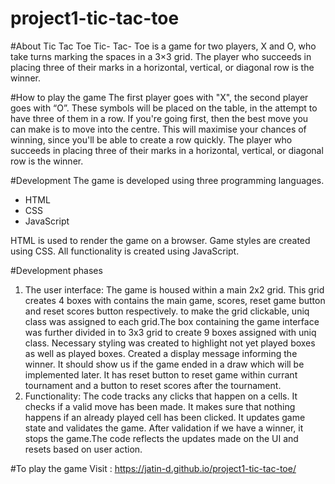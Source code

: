 # project1-tic-tac-toe

#About Tic Tac Toe
Tic- Tac- Toe is a game for two players, X and O, who take turns marking the spaces in a 3×3 grid. The player who succeeds in placing three of their marks in a horizontal, vertical, or diagonal row is the winner.

#How to play the game
The first player goes with "X", the second player goes with “O”. These symbols will be placed on the table, in the attempt to have three of them in a row. If you're going first, then the best move you can make is to move into the centre. This will maximise your chances of winning, since you'll be able to create a row quickly. The player who succeeds in placing three of their marks in a horizontal, vertical, or diagonal row is the winner.

#Development
The game is developed using three programming languages.

+ HTML
+ CSS
+ JavaScript

HTML is used to render the game on a browser. Game styles are created using CSS. All functionality is created using JavaScript.

#Development phases

1. The user interface:
The game is housed within a main 2x2 grid. This grid creates 4 boxes with contains the main game, scores, reset game button and reset scores button respectively. to make the grid clickable, uniq class was assigned to each grid.The box containing the game interface was further divided in to 3x3 grid to create 9 boxes assigned with uniq class. Necessary styling was created to highlight not yet played boxes as well as played boxes. Created a  display message informing the winner. It should show us if the game ended in a draw which will be implemented later. It has reset button to reset game within currant tournament and a button to reset scores after the tournament.
2. Functionality:
The code tracks any clicks that happen on a cells. It checks if a valid move has been made. It makes sure that nothing happens if an already played cell has been clicked. It updates game state and validates the game. After validation if we have a winner, it stops the game.The code reflects the updates made on the UI and resets based on user action.

#To play the game
Visit : <https://jatin-d.github.io/project1-tic-tac-toe/>

